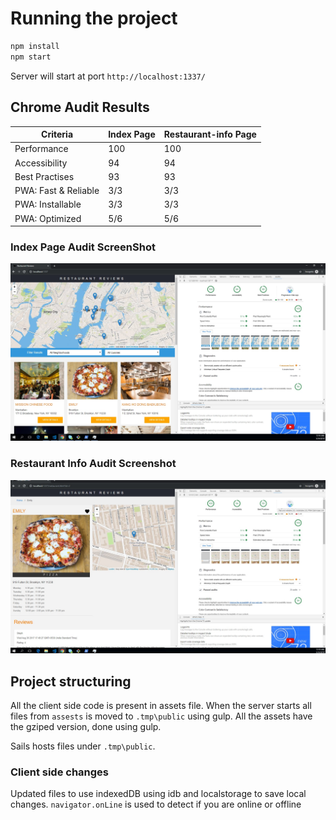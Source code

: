 # Running the project

```bash
npm install
npm start
```

Server will start at port `http://localhost:1337/`

## Chrome Audit Results

| Criteria            | Index Page | Restaurant-info Page |
| ------------------- | ---------- | -------------------- |
| Performance         | 100        | 100                  |
| Accessibility       | 94         | 94                   |
| Best Practises      | 93         | 93                   |
| PWA: Fast & Reliable| 3/3        | 3/3                  |
| PWA: Installable    | 3/3        | 3/3                  |
| PWA: Optimized      | 5/6        | 5/6                  |

### Index Page Audit ScreenShot

![Screen shot for index page](./screenshots/index-page.jpg)

### Restaurant Info Audit Screenshot

![Screen shot for restaurant info page](./screenshots/restaurant-info.jpg)

## Project structuring

All the client side code is present in assets file. When the server starts all files from `assests` is moved to `.tmp\public` using gulp. All the assets have the gziped version, done using gulp.

Sails hosts files under `.tmp\public`.

### Client side changes

Updated files to use indexedDB using idb and localstorage to save local changes. `navigator.onLine` is used to detect if you are online or offline

